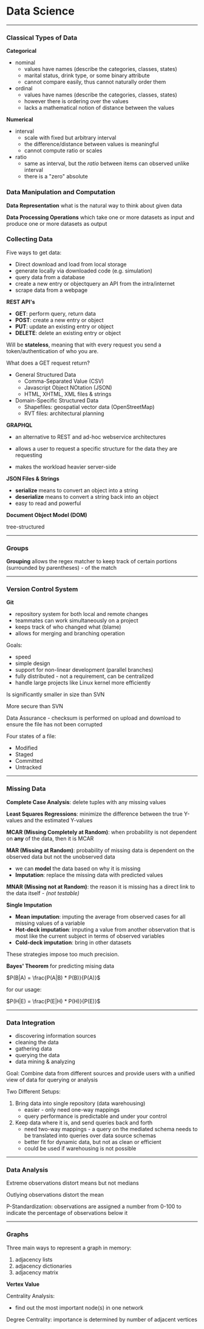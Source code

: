 # Data Science

---

### Classical Types of Data

**Categorical**

- nominal
  * values have names (describe the categories, classes, states)
  * marital status, drink type, or some binary attribute
  * cannot compare easily, thus cannot naturally order them
- ordinal
  * values have names (describe the categories, classes, states)
  * however there is ordering over the values
  * lacks a mathematical notion of distance between the values

**Numerical**

- interval
  * scale with fixed but arbitrary interval
  * the difference/distance between values is meaningful
  * cannot compute ratio or scales
- ratio
  * same as interval, but the *ratio* between items can observed unlike interval
  * there is a "zero" absolute

### Data Manipulation and Computation

**Data Representation** what is the natural way to think about given data

**Data Processing Operations** which take one or more datasets as input and produce one or more datasets as output

### Collecting Data

Five ways to get data:

- Direct download and load from local storage
- generate locally via downloaded code (e.g. simulation)
- query data from a database
- create a new entry or objectquery an API from the intra/internet
- scrape data from a webpage

**REST API's**

- **GET**: perform query, return data
- **POST**: create a new entry or object
- **PUT**: update an existing entry or object
- **DELETE**: delete an existing entry or object

Will be **stateless**, meaning that with every request you send a token/authentication of who you are.

What does a GET request return?

- General Structured Data
  - Comma-Separated Value (CSV)
  - Javascript Object NOtation (JSON)
  - HTML, XHTML, XML files & strings
- Domain-Specific Structured Data
  - Shapefiles: geospatial vector data (OpenStreetMap)
  - RVT files: architectural planning

**GRAPHQL**

- an alternative to REST and ad-hoc webservice architectures

- allows a user to request a specific structure for the data they are requesting
- makes the workload heavier server-side

**JSON Files & Strings**

- **serialize** means to convert an object into a string
- **deserialize** means to convert a string back into an object
- easy to read and powerful

**Document Object Model (DOM)**

tree-structured

---

### Groups

**Grouping** allows the regex matcher to keep track of certain portions (surrounded by parentheses) - of the match

---

### Version Control System

**Git**

- repository system for both local and remote changes
- teammates can work simultaneously on a project
- keeps track of who changed what (blame)
- allows for merging and branching operation

Goals:

- speed
- simple design
- support for non-linear development (parallel branches)
- fully distributed - not a requirement, can be centralized
- handle large projects like Linux kernel more efficiently

Is significantly smaller in size than SVN

More secure than SVN

Data Assurance - checksum is performed on upload and download to ensure the file has not been corrupted

Four states of a file:

- Modified
- Staged
- Committed
- Untracked

---

### Missing Data

**Complete Case Analysis**: delete tuples with any missing values

**Least Squares Regressions**: minimize the difference between the true Y-values and the estimated Y-values

**MCAR (Missing Completely at Random)**: when probability is not dependent on **any** of the data, then it is MCAR

**MAR (Missing at Random)**: probability of missing data is dependent on the observed data but not the unobserved data

- we can **model** the data based on why it is missing
- **Imputation**: replace the missing data with predicted values

**MNAR (Missing not at Random)**: the reason it is missing has a direct link to the data itself  - *(not testable)*



**Single Imputation**

- **Mean imputation**: imputing the average from observed cases for all missing values of a variable
- **Hot-deck imputation**: imputing a value from another observation that is most like the current subject in terms of observed variables
- **Cold-deck imputation**: bring in other datasets

These strategies impose too much precision.

**Bayes' Theorem** for predicting mising data

$P(B|A) = \frac{P(A|B) * P(B)}{P(A)}$

for our usage:

$P(H|E) = \frac{P(E|H) * P(H)}{P(E)}$

---

### Data Integration

- discovering information sources
- cleaning the data
- gathering data
- querying the data
- data mining & analyzing

Goal: Combine data from different sources and provide users with a unified view of data for querying or analysis

Two Different Setups:

1. Bring data into single repository (data warehousing)
   - easier - only need one-way mappings
   - query performance is predictable and under your control
2. Keep data where it is, and send queries back and forth
   - need two-way mappings - a query on the mediated schema needs to be translated into queries over data source schemas
   - better fit for dynamic data, but not as clean or efficient
   - could be used if warehousing is not possible

---

### Data Analysis

Extreme observations distort means but not medians

Outlying observations distort the mean

P-Standardization: observations are assigned a number from 0-100 to indicate the percentage of observations below it

---

### Graphs

Three main ways to represent a graph in memory:

1. adjacency lists
2. adjacency dictionaries
3. adjacency matrix

**Vertex Value**

Centrality Analysis:

- find out the most important node(s) in one network

Degree Centrality: importance is determined by number of adjacent vertices  